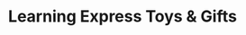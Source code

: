 ---
title: "Learning Express Toys & Gifts"
url: /austin/learning-express-toys-and-gifts/
shop: toys
---